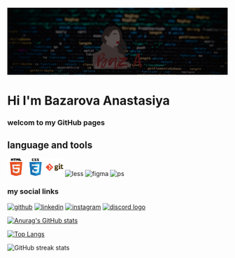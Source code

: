 ﻿![img](https://github.com/BazarovaAnastasiya/BazarovaAnastasiya/blob/main/assets/baz.jpg?raw=true)

# Hi I'm Bazarova Anastasiya

### welcom to my GitHub pages

## language and tools

<img src='https://raw.githubusercontent.com/github/explore/80688e429a7d4ef2fca1e82350fe8e3517d3494d/topics/html/html.png' alt='html' height='40'>
<img src='https://raw.githubusercontent.com/github/explore/80688e429a7d4ef2fca1e82350fe8e3517d3494d/topics/css/css.png ' alt='css' height='40'>
<img src='https://raw.githubusercontent.com/github/explore/80688e429a7d4ef2fca1e82350fe8e3517d3494d/topics/git/git.png' alt='git' height='40'>
<img src='https://upload.wikimedia.org/wikipedia/commons/thumb/8/81/LESS_Logo.svg/1600px-LESS_Logo.svg.png' alt='less' height='40'>
<img src='https://softmap.ru/upload/uf/4cc/4cc7732def86bf69bb2091337570327f.png' alt='figma' height='40'>
<img src='https://yt3.ggpht.com/a/AATXAJwfTfpO21SkjqR9jtnWLlNPt7UPU_zPG878Ra0K=s900-c-k-c0xffffffff-no-rj-mo' alt='ps' height='40'>

### my social links

[<img src='https://cdn.jsdelivr.net/npm/simple-icons@3.0.1/icons/github.svg' alt='github' height='30'>](https://github.com/BazarovaAnastasiya) [<img src='https://cdn.jsdelivr.net/npm/simple-icons@3.0.1/icons/linkedin.svg' alt='linkedin' height='30'>](https://www.linkedin.com/in/anastasiya-bazarova-9a9043172/) [<img src='https://cdn.jsdelivr.net/npm/simple-icons@3.0.1/icons/instagram.svg' alt='instagram' height='30'>](https://www.instagram.com/bazarova_anastasiya_it/)
 [<img src='https://w7.pngwing.com/pngs/629/309/png-transparent-discord-logo-computer-servers-others-computer-logo-online-chat.png' alt='discord logo' height='30'>](https://discord.com/channels/@Anastasiya#1134)

[![Anurag's GitHub stats](https://github-readme-stats.vercel.app/api?username=BazarovaAnastasiya&show_icons=true&count_private=true&theme=dracula)](https://github.com/anuraghazra/github-readme-stats)

[![Top Langs](https://github-readme-stats.vercel.app/api/top-langs/?username=BazarovaAnastasiya)](https://github.com/anuraghazra/github-readme-stats&theme=dark)

![GitHub streak stats](https://github-readme-streak-stats.herokuapp.com/?user=BazarovaAnastasiya&theme=dracula)  
